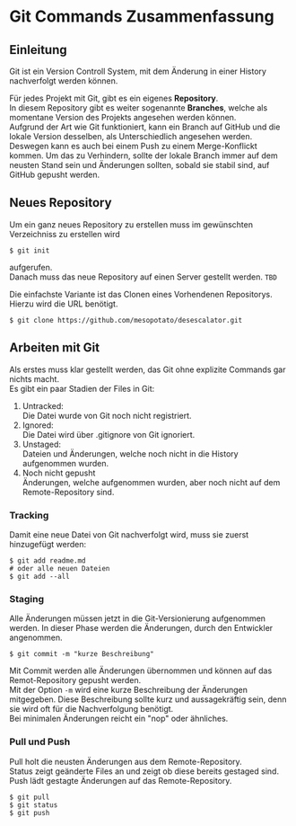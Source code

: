Git Commands Zusammenfassung
===

## Einleitung


Git ist ein Version Controll System, mit dem Änderung in einer History nachverfolgt werden können.

Für jedes Projekt mit Git, gibt es ein eigenes **Repository**.  
In diesem Repository gibt es weiter sogenannte **Branches**, welche als momentane Version des Projekts angesehen werden können.  
Aufgrund der Art wie Git funktioniert, kann ein Branch auf GitHub und die lokale Version desselben, als Unterschiedlich angesehen werden. Deswegen kann es auch bei einem Push zu einem Merge-Konflickt kommen. Um das zu Verhindern, sollte der lokale Branch immer auf dem neusten Stand sein und Änderungen sollten, sobald sie stabil sind, auf GitHub gepusht werden.


## Neues Repository

Um ein ganz neues Repository zu erstellen muss im gewünschten Verzeichniss zu erstellen wird
```shellsession
$ git init
```
aufgerufen.  
Danach muss das neue Repository auf einen Server gestellt werden. `TBD`

Die einfachste Variante ist das Clonen eines Vorhendenen Repositorys. Hierzu wird die URL benötigt.
```
$ git clone https://github.com/mesopotato/desescalator.git
```

## Arbeiten mit Git

Als erstes muss klar gestellt werden, das Git ohne explizite Commands gar nichts macht.  
Es gibt ein paar Stadien der Files in Git:  
1. Untracked:  
Die Datei wurde von Git noch nicht registriert.
1. Ignored:  
Die Datei wird über .gitignore von Git ignoriert.
1. Unstaged:  
Dateien und Änderungen, welche noch nicht in die History aufgenommen wurden.
1. Noch nicht gepusht  
Änderungen, welche aufgenommen wurden, aber noch nicht auf dem Remote-Repository sind.

### Tracking

Damit eine neue Datei von Git nachverfolgt wird, muss sie zuerst hinzugefügt werden:
```shell
$ git add readme.md
# oder alle neuen Dateien
$ git add --all
```

### Staging

Alle Änderungen müssen jetzt in die Git-Versionierung aufgenommen werden. In dieser Phase werden die Änderungen, durch den Entwickler angenommen.  
```shell
$ git commit -m "kurze Beschreibung"
```
Mit Commit werden alle Änderungen übernommen und können auf das Remot-Repository gepusht werden.  
Mit der Option `-m`  wird eine kurze Beschreibung der Änderungen mitgegeben. Diese Beschreibung sollte kurz und aussagekräftig sein, denn sie wird oft für die Nachverfolgung benötigt.  
Bei minimalen Änderungen reicht ein "nop" oder ähnliches.

### Pull und Push

Pull holt die neusten Änderungen aus dem Remote-Repository.  
Status zeigt geänderte Files an und zeigt ob diese bereits gestaged sind.  
Push lädt gestagte Änderungen auf das Remote-Repository.
```shell
$ git pull
$ git status
$ git push
```